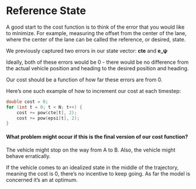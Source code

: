 # Reference State

A good start to the cost function is to think of the error that you would like to minimize. For example, measuring the offset from the center of the lane, where the center of the lane can be called the reference, or desired, state.

We previously captured two errors in our state vector: **cte** and **e_ψ**

Ideally, both of these errors would be 0 - there would be no difference from the actual vehicle position and heading to the desired position and heading.

Our cost should be a function of how far these errors are from 0.

Here’s one such example of how to increment our cost at each timestep:

```c++
double cost = 0;
for (int t = 0; t < N; t++) {
    cost += pow(cte[t], 2);
    cost += pow(epsi[t], 2);
}
```

#### What problem might occur if this is the final version of our cost function?

The vehicle might stop on the way from A to B. Also, the vehicle might behave erratically.

If the vehicle comes to an idealized state in the middle of the trajectory, meaning the cost is 0, there’s no incentive to keep going. As far the model is concerned it’s an at optimum.
